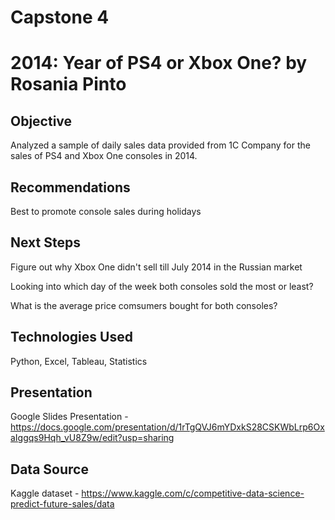 # Capstone 4
# 2014: Year of PS4 or Xbox One? by Rosania Pinto

## Objective 

Analyzed a sample of daily sales data provided from 1C Company for the sales of PS4 and Xbox One consoles in 2014.

## Recommendations 

Best to promote console sales during holidays

## Next Steps

Figure out why Xbox One didn't sell till July 2014 in the Russian market

Looking into which day of the week both consoles sold the most or least?

What is the average price comsumers bought for both consoles? 

## Technologies Used

Python, Excel, Tableau, Statistics

## Presentation 

Google Slides Presentation - https://docs.google.com/presentation/d/1rTgQVJ6mYDxkS28CSKWbLrp6OxaIggqs9Hqh_vU8Z9w/edit?usp=sharing

## Data Source

Kaggle dataset - https://www.kaggle.com/c/competitive-data-science-predict-future-sales/data

